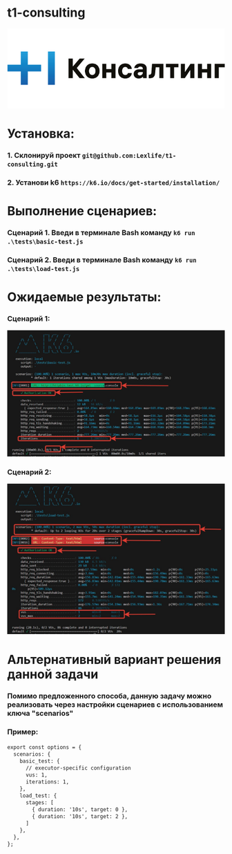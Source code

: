 # t1-consulting

![t1-consulting](./img/t1-consulting.jpg)

# Установка:

### 1. Склонируй проект ```git@github.com:Lexlife/t1-consulting.git```

### 2. Установи k6 ```https://k6.io/docs/get-started/installation/```

# Выполнение сценариев:

### Сценарий 1. Введи в терминале Bash команду ```k6 run .\tests\basic-test.js```

### Сценарий 2. Введи в терминале Bash команду ```k6 run .\tests\load-test.js```

# Ожидаемые результаты:

### Сценарий 1:
![t1-consulting](./img/scenario_one.jpg)

### Сценарий 2:
![t1-consulting](./img/scenario_two.jpg)

# Альтернативный вариант решения данной задачи
### Помимо предложенного способа, данную задачу можно реализовать через настройки сценариев с использованием ключа "scenarios"

### Пример:
```
export const options = {
  scenarios: {
    basic_test: {
      // executor-specific configuration
      vus: 1,
      iterations: 1,
    },
    load_test: {
      stages: [
        { duration: '10s', target: 0 },
        { duration: '10s', target: 2 },
      ]
    },
  },
};

```